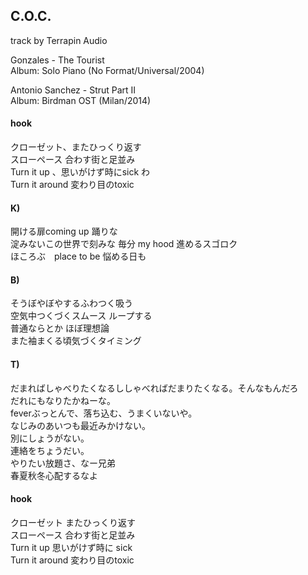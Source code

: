 ## C.O.C.

track by Terrapin Audio

Gonzales - The Tourist  
Album: Solo Piano (No Format/Universal/2004)  

Antonio Sanchez - Strut Part II  
Album: Birdman OST (Milan/2014)  

#### hook

クローゼット、またひっくり返す  
スローペース 合わす街と足並み  
Turn it up 、思いがけず時にsick わ  
Turn it around 変わり目のtoxic  

#### K)

開ける扉coming up 踊りな  
淀みないこの世界で刻みな 毎分 my hood 進めるスゴロク  
ほころぶ　place to be 悩める日も  

#### B)

そうぼやぼやするふわつく吸う  
空気中つくづくスムース ループする  
普通ならとか ほぼ理想論  
また袖まくる頃気づくタイミング  

#### T)

だまればしゃべりたくなるししゃべればだまりたくなる。そんなもんだろ  
だれにもなりたかねーな。  
feverぶっとんで、落ち込む、うまくいないや。  
なじみのあいつも最近みかけない。  
別にしょうがない。  
連絡をちょうだい。  
やりたい放題さ、なー兄弟  
春夏秋冬心配するなよ  

#### hook

クローゼット またひっくり返す  
スローペース 合わす街と足並み  
Turn it up 思いがけず時に sick  
Turn it around 変わり目のtoxic
